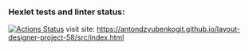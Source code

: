 ### Hexlet tests and linter status:
[![Actions Status](https://github.com/AntonDzyubenkoGit/layout-designer-project-58/workflows/hexlet-check/badge.svg)](https://github.com/AntonDzyubenkoGit/layout-designer-project-58/actions)
visit site: https://antondzyubenkogit.github.io/layout-designer-project-58/src/index.html
